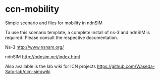 ccn-mobility
============

Simple scenario and files for mobility in ndnSIM

To use this scenario template, a complete install of ns-3 and ndnSIM is
required. Please consult the respective documentation.

Ns-3
http://www.nsnam.org/

ndnSIM
http://ndnsim.net/index.html

Also available is the lab wiki for ICN projects
https://github.com/Waseda-Sato-lab/ccn-sim/wiki
